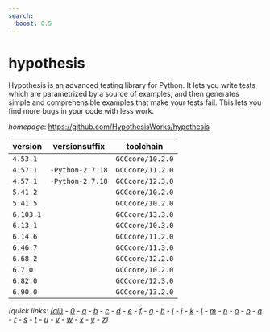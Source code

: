 ```yaml
---
search:
  boost: 0.5
---
```

# hypothesis

Hypothesis is an advanced testing library for Python. It lets you write tests which are parametrized  by a source of examples, and then generates simple and comprehensible examples that make your tests fail. This lets  you find more bugs in your code with less work.

*homepage*: <https://github.com/HypothesisWorks/hypothesis>

version | versionsuffix | toolchain
--------|---------------|----------
``4.53.1`` |  | ``GCCcore/10.2.0``
``4.57.1`` | ``-Python-2.7.18`` | ``GCCcore/11.2.0``
``4.57.1`` | ``-Python-2.7.18`` | ``GCCcore/12.3.0``
``5.41.2`` |  | ``GCCcore/10.2.0``
``5.41.5`` |  | ``GCCcore/10.2.0``
``6.103.1`` |  | ``GCCcore/13.3.0``
``6.13.1`` |  | ``GCCcore/10.3.0``
``6.14.6`` |  | ``GCCcore/11.2.0``
``6.46.7`` |  | ``GCCcore/11.3.0``
``6.68.2`` |  | ``GCCcore/12.2.0``
``6.7.0`` |  | ``GCCcore/10.2.0``
``6.82.0`` |  | ``GCCcore/12.3.0``
``6.90.0`` |  | ``GCCcore/13.2.0``


*(quick links: [(all)](../index.md) - [0](../0/index.md) - [a](../a/index.md) - [b](../b/index.md) - [c](../c/index.md) - [d](../d/index.md) - [e](../e/index.md) - [f](../f/index.md) - [g](../g/index.md) - [h](../h/index.md) - [i](../i/index.md) - [j](../j/index.md) - [k](../k/index.md) - [l](../l/index.md) - [m](../m/index.md) - [n](../n/index.md) - [o](../o/index.md) - [p](../p/index.md) - [q](../q/index.md) - [r](../r/index.md) - [s](../s/index.md) - [t](../t/index.md) - [u](../u/index.md) - [v](../v/index.md) - [w](../w/index.md) - [x](../x/index.md) - [y](../y/index.md) - [z](../z/index.md))*

